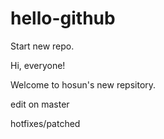 # hello-github
Start new repo.

Hi, everyone!

Welcome to hosun's new repsitory.

edit on master

hotfixes/patched
